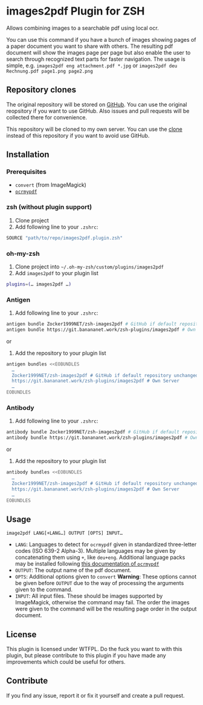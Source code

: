 # images2pdf Plugin for ZSH

Allows combining images to a searchable pdf using local ocr.

You can use this command if you have a bunch of images showing pages of a paper document
you want to share with others.
The resulting pdf document will show the images page per page
but also enable the user to search through recognized text parts for faster navigation.
The usage is simple, e.g. `images2pdf eng attachment.pdf *.jpg` or `images2pdf deu Rechnung.pdf page1.png page2.png`

## Repository clones

The original repository will be stored on [GitHub](https://github.com/Zocker1999NET/zsh-images2pdf).
You can use the original reopsitory if you want to use GitHub.
Also issues and pull requests will be collected there for convenience.

This repository will be cloned to my own server.
You can use the [clone](https://git.banananet.work/zsh-plugins/images2pdf) instead of this repository
if you want to avoid use GitHub.

## Installation

### Prerequisites

- `convert` (from ImageMagick)
- [`ocrmypdf`](https://github.com/jbarlow83/OCRmyPDF)

### zsh (without plugin support)

1. Clone project
2. Add following line to your `.zshrc`:
```sh
SOURCE "path/to/repo/images2pdf.plugin.zsh"
```

### oh-my-zsh

1. Clone project into `~/.oh-my-zsh/custom/plugins/images2pdf`
2. Add `images2pdf` to your plugin list
```sh
plugins=(… images2pdf …)
```

### Antigen

1. Add following line to your `.zshrc`:
```sh
antigen bundle Zocker1999NET/zsh-images2pdf # GitHub if default repository unchanged
antigen bundle https://git.banananet.work/zsh-plugins/images2pdf # Own Server
```

or

1. Add the repository to your plugin list
```sh
antigen bundles <<EOBUNDLES
  …
  Zocker1999NET/zsh-images2pdf # GitHub if default repository unchanged
  https://git.banananet.work/zsh-plugins/images2pdf # Own Server
  …
EOBUNDLES
```

### Antibody

1. Add following line to your `.zshrc`:
```sh
antibody bundle Zocker1999NET/zsh-images2pdf # GitHub if default repository unchanged
antibody bundle https://git.banananet.work/zsh-plugins/images2pdf # Own Server
```

or

1. Add the repository to your plugin list
```sh
antibody bundles <<EOBUNDLES
  …
  Zocker1999NET/zsh-images2pdf # GitHub if default repository unchanged
  https://git.banananet.work/zsh-plugins/images2pdf # Own Server
  …
EOBUNDLES
```

## Usage

`image2pdf LANG[+LANG…] OUTPUT [OPTS] INPUT…`

- `LANG`: Languages to detect for `ocrmypdf` given in standardized three-letter codes (ISO 639-2 Alpha-3).
  Multiple languages may be given by concatenating them using `+`, like `deu+eng`.
  Additional language packs may be installed following [this documentation of `ocrmypdf`](https://ocrmypdf.readthedocs.io/en/latest/languages.html#lang-packs)
- `OUTPUT`: The output name of the pdf document.
- `OPTS`: Additional options given to `convert`
  **Warning**: These options cannot be given before `OUTPUT` due to the way of processing the arguments given to the command.
- `INPUT`: All input files.
  These should be images supported by ImageMagick, otherwise the command may fail.
  The order the images were given to the command will be the resulting page order in the output document.

## License

This plugin is licensed under WTFPL.
Do the fuck you want to with this plugin,
but please contribute to this plugin if you have made any improvements which could be useful for others.

## Contribute

If you find any issue, report it
or fix it yourself and create a pull request.
